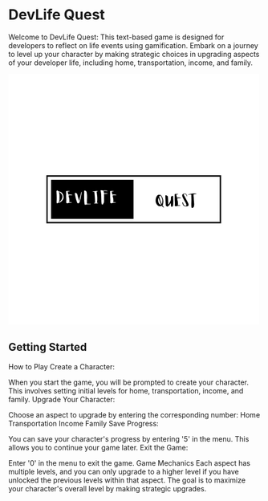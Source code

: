 # DevLife Quest
Welcome to DevLife Quest:   This text-based game is designed for developers to reflect on life events using gamification. Embark on a journey to level up your character by making strategic choices in upgrading aspects of your developer life, including home, transportation, income, and family.

![DevLife Quest Logo](https://raw.githubusercontent.com/Qenawi/DevLif--Quest/main/generated_plot2.png)


## Getting Started


How to Play
Create a Character:

When you start the game, you will be prompted to create your character. This involves setting initial levels for home, transportation, income, and family.
Upgrade Your Character:

Choose an aspect to upgrade by entering the corresponding number:
Home
Transportation
Income
Family
Save Progress:

You can save your character's progress by entering '5' in the menu. This allows you to continue your game later.
Exit the Game:

Enter '0' in the menu to exit the game.
Game Mechanics
Each aspect has multiple levels, and you can only upgrade to a higher level if you have unlocked the previous levels within that aspect.
The goal is to maximize your character's overall level by making strategic upgrades.

